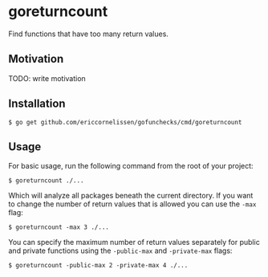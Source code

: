 # goreturncount

Find functions that have too many return values.

## Motivation

TODO: write motivation

## Installation

```shell
$ go get github.com/ericcornelissen/gofunchecks/cmd/goreturncount
```

## Usage

For basic usage, run the following command from the root of your project:

```shell
$ goreturncount ./...
```

Which will analyze all packages beneath the current directory. If you want to
change the number of return values that is allowed you can use the `-max` flag:

```shell
$ goreturncount -max 3 ./...
```

You can specify the maximum number of return values separately for public and
private functions using the `-public-max` and `-private-max` flags:

```shell
$ goreturncount -public-max 2 -private-max 4 ./...
```
